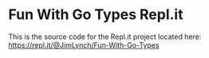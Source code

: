 # Fun With Go Types Repl.it

This is the source code for the Repl.it project located here: https://repl.it/@JimLynch/Fun-With-Go-Types

